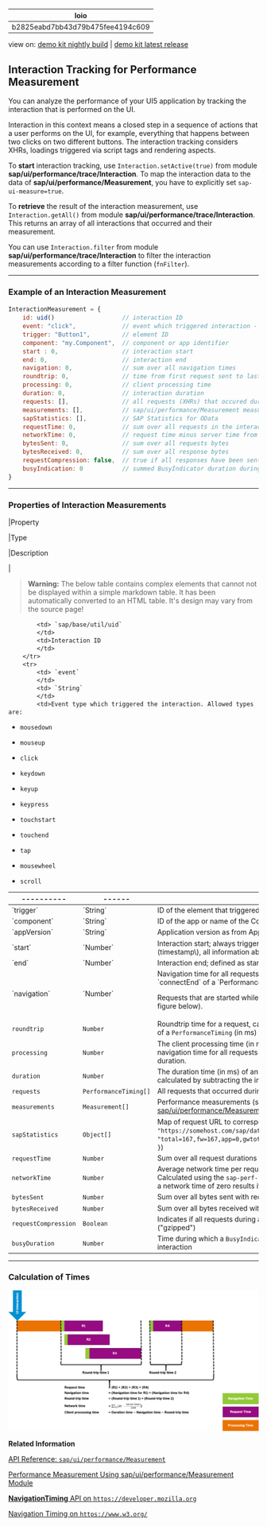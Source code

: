 <!-- loiob2825eabd7bb43d79b475fee4194c609 -->

| loio |
| -----|
| b2825eabd7bb43d79b475fee4194c609 |

<div id="loio">

view on: [demo kit nightly build](https://openui5nightly.hana.ondemand.com/#/topic/b2825eabd7bb43d79b475fee4194c609) | [demo kit latest release](https://openui5.hana.ondemand.com/#/topic/b2825eabd7bb43d79b475fee4194c609)</div>

## Interaction Tracking for Performance Measurement

You can analyze the performance of your UI5 application by tracking the interaction that is performed on the UI.

Interaction in this context means a closed step in a sequence of actions that a user performs on the UI, for example, everything that happens between two clicks on two different buttons. The interaction tracking considers XHRs, loadings triggered via script tags and rendering aspects.

To **start** interaction tracking, use `Interaction.setActive(true)` from module **sap/ui/performance/trace/Interaction**. To map the interaction data to the data of **sap/ui/performance/Measurement**, you have to explicitly set `sap-ui-measure=true`.

To **retrieve** the result of the interaction measurement, use `Interaction.getAll()` from module **sap/ui/performance/trace/Interaction**. This returns an array of all interactions that occurred and their measurement.

You can use `Interaction.filter` from module **sap/ui/performance/trace/Interaction** to filter the interaction measurements according to a filter function \(`fnFilter`\).

***

### Example of an Interaction Measurement

``` js
InteractionMeasurement = {
    id: uid()                   // interaction ID
    event: "click",             // event which triggered interaction - default is startup interaction
    trigger: "Button1",         // element ID
    component: "my.Component",  // component or app identifier
    start : 0,                  // interaction start
    end: 0,                     // interaction end
    navigation: 0,              // sum over all navigation times
    roundtrip: 0,               // time from first request sent to last received response end - without gaps and ignored overlap
    processing: 0,              // client processing time
    duration: 0,                // interaction duration
    requests: [],               // all requests (XHRs) that occured during the interaction
    measurements: [],           // sap/ui/performance/Measurement measurements
    sapStatistics: [],          // SAP Statistics for OData
    requestTime: 0,             // sum over all requests in the interaction
    networkTime: 0,             // request time minus server time from the sap-perf-fesrec header
    bytesSent: 0,               // sum over all requests bytes
    bytesReceived: 0,           // sum over all response bytes
    requestCompression: false,  // true if all responses have been sent gzipped - default is undefined
    busyIndication: 0           // summed BusyIndicator duration during this interaction
}
```

***

### Properties of Interaction Measurements

|Property

|Type

|Description

|
 > **Warning:** The below table contains complex elements that cannot not be displayed within a simple markdown table. It has been automatically converted to an HTML table. It's design may vary from the source page!

<table>
	<thead>
		<tr>
			<th>----------</th>
			<th>------</th>
			<th>-------------</th>
		</tr>
	</thead>
	<tbody>

			<td> `sap/base/util/uid` 
			</td>
			<td>Interaction ID
			</td>
		</tr>
		<tr>
			<td> `event` 
			</td>
			<td> `String` 
			</td>
			<td>Event type which triggered the interaction. Allowed types are:
 -   `mousedown`

 -   `mouseup`

 -   `click`

 -   `keydown`

 -   `keyup`

 -   `keypress`

 -   `touchstart`

 -   `touchend`

 -   `tap`

 -   `mousewheel`

 -   `scroll`
			</td>
		</tr>
		<tr>
			<td> `trigger` 
			</td>
			<td> `String` 
			</td>
			<td>ID of the element that triggered the action
			</td>
		</tr>
		<tr>
			<td> `component` 
			</td>
			<td> `String` 
			</td>
			<td>ID of the app or name of the Component that contains the triggering element
			</td>
		</tr>
		<tr>
			<td> `appVersion` 
			</td>
			<td> `String` 
			</td>
			<td>Application version as from App Descriptor
			</td>
		</tr>
		<tr>
			<td> `start` 
			</td>
			<td> `Number` 
			</td>
			<td>Interaction start; always triggered by user interaction. From that point in time \(timestamp\), all information about request timings, rendering, etc. is collected.
			</td>
		</tr>
		<tr>
			<td> `end` 
			</td>
			<td> `Number` 
			</td>
			<td>Interaction end; defined as start time plus duration.
			</td>
		</tr>
		<tr>
			<td> `navigation` 
			</td>
			<td> `Number` 
			</td>
			<td>Navigation time for all requests, calculated as difference from `startTime` to `connectEnd` of a `PerformanceTiming` \(in ms\)
Requests that are started while another request is already in progress are ignored \(see figure below\).
			</td>
		</tr>
		<tr>
			<td> `roundtrip` 
			</td>
			<td> `Number` 
			</td>
			<td>Roundtrip time for a request, calculated as difference from `requestStart` to `responseEnd` of a `PerformanceTiming` \(in ms\)
			</td>
		</tr>
		<tr>
			<td> `processing` 
			</td>
			<td> `Number` 
			</td>
			<td>The client processing time \(in ms\) of an interaction, calculated by subtracting the navigation time for all requests and the sum of roundtrip times from the total processing duration.
			</td>
		</tr>
		<tr>
			<td> `duration` 
			</td>
			<td> `Number` 
			</td>
			<td>The duration time \(in ms\) of an interaction including navigation and request times, calculated by subtracting the interaction start time from the interaction end time.
			</td>
		</tr>
		<tr>
			<td> `requests` 
			</td>
			<td> `PerformanceTiming[]` 
			</td>
			<td>All requests that occurred during the interaction, taken from the **NavigationTiming** API
			</td>
		</tr>
		<tr>
			<td> `measurements` 
			</td>
			<td> `Measurement[]` 
			</td>
			<td>Performance measurements \(see [Performance Measurement Using sap/ui/performance/Measurement Module](Performance_Measurement_Using_sapuiperformanceMeasurement_Module_78880c0.md)\)
			</td>
		</tr>
		<tr>
			<td> `sapStatistics` 
			</td>
			<td> `Object[]` 
			</td>
			<td>Map of request URL to corresponding `sap-statistics` header as String \( format: `{ url: "https://somehost.com/sap/data...", statistics: "total=167,fw=167,app=0,gwtotal=167,gwhub=160,gwrfcoh=0,gwbe=7,gwapp=0,gwnongw=0" }`\)
			</td>
		</tr>
		<tr>
			<td> `requestTime` 
			</td>
			<td> `Number` 
			</td>
			<td>Sum over all request durations of this interaction, from `startTime` to `responseEnd` \(in ms\)
			</td>
		</tr>
		<tr>
			<td> `networkTime` 
			</td>
			<td> `Number` 
			</td>
			<td>Average network time per request \(in ms\) that occurred during the interaction. Calculated using the `sap-perf-fesrec` header sent by the back end with each response; a network time of zero results if no header is available.
			</td>
		</tr>
		<tr>
			<td> `bytesSent` 
			</td>
			<td> `Number` 
			</td>
			<td>Sum over all bytes sent with requests \(content plus headers\)
			</td>
		</tr>
		<tr>
			<td> `bytesReceived` 
			</td>
			<td> `Number` 
			</td>
			<td>Sum over all bytes received with responses \(content plus headers\)
			</td>
		</tr>
		<tr>
			<td> `requestCompression` 
			</td>
			<td> `Boolean` 
			</td>
			<td>Indicates if all requests during an interaction have been received in GNU zip format \("gzipped"\)
			</td>
		</tr>
		<tr>
			<td> `busyDuration` 
			</td>
			<td> `Number` 
			</td>
			<td>Time during which a `BusyIndicator` was rendered and hence blocking the UI during an interaction
			</td>
		</tr>
	</tbody>
</table>

***

### Calculation of Times

![](loio9678404bdf5a4065ac270e76191984d0_LowRes.png)

**Related Information**  


[API Reference: `sap/ui/performance/Measurement`](https://openui5.hana.ondemand.com/#/api/module:sap/ui/performance/Measurement)

[Performance Measurement Using sap/ui/performance/Measurement Module](Performance_Measurement_Using_sapuiperformanceMeasurement_Module_78880c0.md)

[**NavigationTiming** API on `https://developer.mozilla.org`](https://developer.mozilla.org/en/docs/Web/API/Navigation_timing_API)

[Navigation Timing on `https://www.w3.org/`](https://www.w3.org/TR/2012/REC-navigation-timing-20121217)

